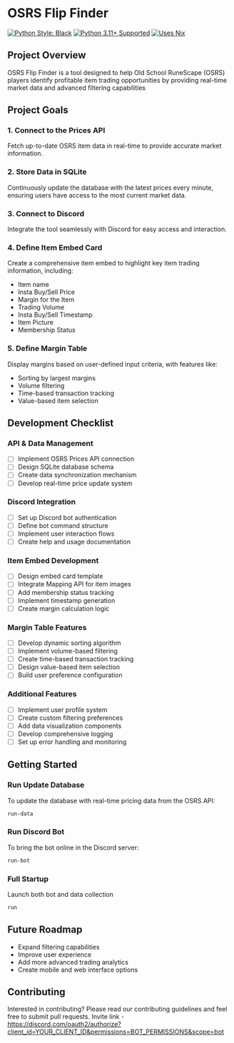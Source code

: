 # OSRS Flip Finder

[![Python Style: Black](https://img.shields.io/badge/python%20style-black-000000.svg?style=flat-square)](https://github.com/ambv/black)
[![Python 3.11+ Supported](https://img.shields.io/badge/python-3.11+-blue.svg)](https://www.python.org/downloads/release/python-3100/)
[![Uses Nix](https://img.shields.io/badge/uses-nix-%237EBAE4)](https://nixos.org/)

## Project Overview

OSRS Flip Finder is a tool designed to help Old School RuneScape (OSRS) players identify profitable item trading opportunities by providing real-time market data and advanced filtering capabilities


## Project Goals

### 1. Connect to the Prices API

Fetch up-to-date OSRS item data in real-time to provide accurate market information.

### 2. Store Data in SQLite

Continuously update the database with the latest prices every minute, ensuring users have access to the most current market data.

### 3. Connect to Discord

Integrate the tool seamlessly with Discord for easy access and interaction.

### 4. Define Item Embed Card

Create a comprehensive item embed to highlight key item trading information, including:

- Item name
- Insta Buy/Sell Price
- Margin for the Item
- Trading Volume
- Insta Buy/Sell Timestamp
- Item Picture
- Membership Status

### 5. Define Margin Table

Display margins based on user-defined input criteria, with features like:

- Sorting by largest margins
- Volume filtering
- Time-based transaction tracking
- Value-based item selection

## Development Checklist

### API & Data Management

- [ ] Implement OSRS Prices API connection
- [ ] Design SQLite database schema
- [ ] Create data synchronization mechanism
- [ ] Develop real-time price update system

### Discord Integration

- [ ] Set up Discord bot authentication
- [ ] Define bot command structure
- [ ] Implement user interaction flows
- [ ] Create help and usage documentation

### Item Embed Development

- [ ] Design embed card template
- [ ] Integrate Mapping API for item images
- [ ] Add membership status tracking
- [ ] Implement timestamp generation
- [ ] Create margin calculation logic

### Margin Table Features

- [ ] Develop dynamic sorting algorithm
- [ ] Implement volume-based filtering
- [ ] Create time-based transaction tracking
- [ ] Design value-based item selection
- [ ] Build user preference configuration

### Additional Features

- [ ] Implement user profile system
- [ ] Create custom filtering preferences
- [ ] Add data visualization components
- [ ] Develop comprehensive logging
- [ ] Set up error handling and monitoring

## Getting Started

### Run Update Database

To update the database with real-time pricing data from the OSRS API:

```bash
run-data
```

### Run Discord Bot

To bring the bot online in the Discord server:

```bash
run-bot
```

### Full Startup
Launch both bot and data collection
```bash
run
```

## Future Roadmap

- Expand filtering capabilities
- Improve user experience
- Add more advanced trading analytics
- Create mobile and web interface options

## Contributing

Interested in contributing? Please read our contributing guidelines and feel free to submit pull requests.
Invite link - https://discord.com/oauth2/authorize?client_id=YOUR_CLIENT_ID&permissions=BOT_PERMISSIONS&scope=bot
